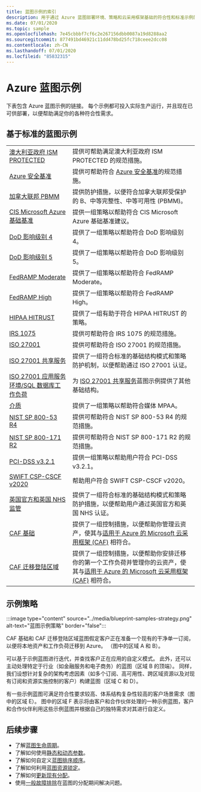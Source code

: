 ```yaml
---
title: 蓝图示例的索引
description: 用于通过 Azure 蓝图部署环境、策略和云采用框架基础的符合性和标准示例的索引。
ms.date: 07/01/2020
ms.topic: sample
ms.openlocfilehash: 7e45cbbbf7cf6c2e267156dbb0087a19d8288aa2
ms.sourcegitcommit: 877491bd46921c11dd478bd25fc718ceee2dcc08
ms.contentlocale: zh-CN
ms.lasthandoff: 07/01/2020
ms.locfileid: "85832315"
---
```

# <a name="azure-blueprints-samples"></a>Azure 蓝图示例

下表包含 Azure 蓝图示例的链接。 每个示例都可投入实际生产运行，并且现在已可供部署，以便帮助满足你的各种符合性需求。

## <a name="standards-based-blueprint-samples"></a>基于标准的蓝图示例

|  |  |
|---------|---------|
| [澳大利亚政府 ISM PROTECTED](./ism-protected/control-mapping.md) | 提供可帮助满足澳大利亚政府 ISM PROTECTED 的规范措施。 |
| [Azure 安全基准](./azure-security-benchmark.md) | 提供可帮助符合 [Azure 安全基准](../../../security/benchmarks/overview.md)的规范措施。 |
| [加拿大联邦 PBMM](./canada-federal-pbmm/index.md) | 提供防护措施，以便符合加拿大联邦受保护的 B、中等完整性、中等可用性 (PBMM)。 |
| [CIS Microsoft Azure 基础基准](./cis-azure-1-1-0.md)| 提供一组策略以帮助符合 CIS Microsoft Azure 基础基准建议。 |
| [DoD 影响级别 4](./dod-impact-level-4/index.md) | 提供了一组策略以帮助符合 DoD 影响级别 4。 |
| [DoD 影响级别 5](./dod-impact-level-5/index.md) | 提供了一组策略以帮助符合 DoD 影响级别 5。 |
| [FedRAMP Moderate](./fedramp-m/index.md) | 提供了一组策略以帮助符合 FedRAMP Moderate。 |
| [FedRAMP High](./fedramp-h/index.md) | 提供了一组策略以帮助符合 FedRAMP High。 |
| [HIPAA HITRUST](./HIPAA-HITRUST/index.md) | 提供了一组有助于符合 HIPAA HITRUST 的策略。 |
| [IRS 1075](./irs-1075/index.md) | 提供可帮助符合 IRS 1075 的规范措施。|
| [ISO 27001](./iso27001/index.md) | 提供可帮助符合 ISO 27001 的规范措施。 |
| [ISO 27001 共享服务](./iso27001-shared/index.md) | 提供了一组符合标准的基础结构模式和策略防护机制，以便帮助通过 ISO 27001 认证。 |
| [ISO 27001 应用服务环境/SQL 数据库工作负荷](./iso27001-ase-sql-workload/index.md) | 为 [ISO 27001 共享服务](./iso27001-shared/index.md)蓝图示例提供了其他基础结构。 |
| [介质](./media/index.md) | 提供了一组策略以帮助符合媒体 MPAA。 |
| [NIST SP 800-53 R4](./nist-sp-800-53-r4.md) | 提供可帮助符合 NIST SP 800-53 R4 的规范措施。 |
| [NIST SP 800-171 R2](./nist-sp-800-171-r2.md) | 提供可帮助符合 NIST SP 800-171 R2 的规范措施。 |
| [PCI-DSS v3.2.1](./pci-dss-3.2.1/index.md) | 提供一组策略以帮助用户符合 PCI-DSS v3.2.1。 |
| [SWIFT CSP-CSCF v2020](./swift-2020/index.md) | 帮助用户符合 SWIFT CSP-CSCF v2020。 |
| [英国官方和英国 NHS 监管](./ukofficial/index.md) | 提供了一组符合标准的基础结构模式和策略防护措施，以便帮助用户通过英国官方和英国 NHS 认证。 |
| [CAF 基础](./caf-foundation/index.md) | 提供了一组控制措施，以便帮助你管理云资产，使其与[适用于 Azure 的 Microsoft 云采用框架 (CAF)](/azure/architecture/cloud-adoption/governance/journeys/index) 相符合。 |
| [CAF 迁移登陆区域](./caf-migrate-landing-zone/index.md) | 提供了一组控制措施，以便帮助你安排迁移你的第一个工作负荷并管理你的云资产，使其与[适用于 Azure 的 Microsoft 云采用框架 (CAF)](/azure/architecture/cloud-adoption/migrate/index) 相符合。 |

## <a name="samples-strategy"></a>示例策略

:::image type="content" source="../media/blueprint-samples-strategy.png" alt-text="蓝图示例策略" border="false":::

CAF 基础和 CAF 迁移登陆区域蓝图假定客户正在准备一个现有的干净单一订阅，以便将本地资产和工作负荷迁移到 Azure。
（图中的区域 A 和 B）。  

可以基于示例蓝图进行迭代，并查找客户正在应用的自定义模式。 此外，还可以主动处理特定于行业（如金融服务和电子商务）的蓝图（区域 B 的顶端）。 同样，我们设想针对复杂的架构考虑因素（如多个订阅、高可用性、跨区域资源以及对现有订阅和资源实施控制的客户）构建蓝图（区域 C 和 D）。

有一些示例蓝图可满足符合性要求较高、体系结构复杂性较高的客户场景需求（图中的区域 E）。 图中的区域 F 表示将由客户和合作伙伴处理的一种示例蓝图，客户和合作伙伴利用这些示例蓝图并根据自己的独特需求对其进行自定义。

## <a name="next-steps"></a>后续步骤

- 了解[蓝图生命周期](../concepts/lifecycle.md)。
- 了解如何使用[静态和动态参数](../concepts/parameters.md)。
- 了解如何自定义[蓝图排序顺序](../concepts/sequencing-order.md)。
- 了解如何利用[蓝图资源锁定](../concepts/resource-locking.md)。
- 了解如何[更新现有分配](../how-to/update-existing-assignments.md)。
- 使用[一般故障排除](../troubleshoot/general.md)在蓝图的分配期间解决问题。
